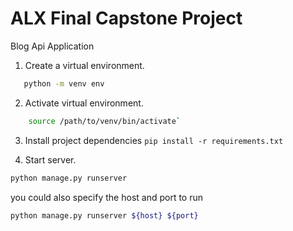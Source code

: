 # ALX Final Capstone Project 
Blog Api Application

1. Create a virtual environment.
 ```sh
    python -m venv env
 ```
2. Activate virtual environment.
```sh
    source /path/to/venv/bin/activate`
```
3. Install project dependencies `pip install -r requirements.txt`


4. Start server.
 ```sh
 python manage.py runserver 
```
 you could also specify the host and port to run 
 ```sh
 python manage.py runserver ${host} ${port}
 ```